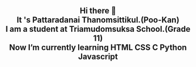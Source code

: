 <h2 align="center">
Hi there 👋<br>
It 's Pattaradanai Thanomsittikul.(Poo-Kan)<br>
I am a student at Triamudomsuksa School.(Grade 11)<br>
Now I’m currently learning HTML CSS C Python Javascript
</h2> 
